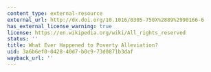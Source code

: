 ```yaml
---
content_type: external-resource
external_url: http://dx.doi.org/10.1016/0305-750X%2889%2990166-6
has_external_license_warning: true
license: https://en.wikipedia.org/wiki/All_rights_reserved
status: ''
title: What Ever Happened to Poverty Alleviation?
uid: 3a6b6ef0-0428-40d7-b0c9-73d0871b3daf
wayback_url: ''
---
```

